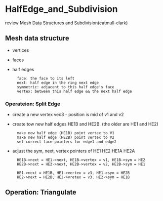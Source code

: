 # HalfEdge_and_Subdivision
review Mesh Data Structures and Subdivision(catmull-clark) 
## Mesh data structure 
- vertices
- faces
- half edges

        face: the face to its left
        next: half edge in the ring next edge
        symmetric: adjacent to this half edge's face
        vertex: between this half edge && the next half edge 

### Operateion: Split Edge
- create a new vertex vec3 - position is mid of v1 and v2
- create tow new half edges HE1B and HE2B. (the older are HE1 and HE2)

        make new half edge (HE1B) point vertex to V1
        make new half edge (HE2B) point vertex to V2
        set correct face pointers for edge1 and edge2 
- adjust the sym, next, vertex pointers of HE1 HE2 HE1A HE2A

        HE1B->next = HE1->next, HE1B->vertex = v1, HE1B->sym = HE2
        HE2B->next = HE2->next, HE2B->vertex = v2, HE2B->sym = HE1

        HE1->next = HE1B, HE1->vertex = v3, HE1->sym = HE2B
        HE2->next = HE2B, HE2->vretex = v3, HE2->sym = HE1B

## Operation: Triangulate


        




